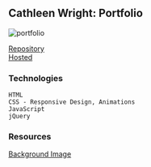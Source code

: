 
## Cathleen Wright: Portfolio

![portfolio](https://i.imgur.com/rlQWi2L.png)

[Repository](https://github.com/cwithac/cwithac.github.io)
<br>
[Hosted](https://cwithac.github.io/)

### Technologies
```
HTML
CSS - Responsive Design, Animations
JavaScript
jQuery
```

### Resources

[Background Image](https://pixabay.com/photo-738846/)


